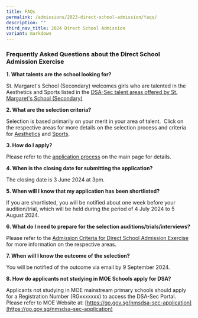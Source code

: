 ```yaml
---
title: FAQs
permalink: /admissions/2023-direct-school-admission/faqs/
description: ""
third_nav_title: 2024 Direct School Admission
variant: markdown
---
```

### **Frequently Asked Questions about the Direct School Admission Exercise**



**1.  What talents are the school looking for?**

St. Margaret's School (Secondary) welcomes girls who are talented in the Aesthetics and 
Sports listed in the [DSA-Sec talent areas offered by St. Margaret's School (Secondary)](https://stmargaretssec.moe.edu.sg/admission/2024-direct-school-admission-exercise-dsa-sec/)



**2. What are the selection criteria?**

Selection is based primarily on your merit in your area of talent.  Click on the respective areas for more details on the selection process and criteria for [Aesthetics](https://stmargaretssec.moe.edu.sg/resources/2018-direct-school-admission-exercise-dsa-sec/admission-criteria-for-direct-school-admission-exercise) and [Sports](https://stmargaretssec.moe.edu.sg/resources/2018-direct-school-admission-exercise-dsa-sec/admission-criteria-for-direct-school-admission-exercise).


**3.  How do I apply?**
    

Please refer to the [application process](https://stmargaretssec.moe.edu.sg/admission/2024-direct-school-admission-exercise-dsa-sec/) on the main page for details.

**4.  When is the closing date for submitting the application?**
    

The closing date is 3 June 2024 at 3pm.


**5.  When will I know that my application has been shortlisted?**
    

If you are shortlisted, you will be notified about one week before your audition/trial, which will be held during the period of 4 July 2024 to 5 August 2024.

  

**6.  What do I need to prepare for the selection auditions/trials/interviews?**
    

Please refer to the [Admission Criteria for Direct School Admission Exercise](https://stmargaretssec.moe.edu.sg/admission-criteria-for-direct-school-admission-exercise/) for more information on the respective areas.

  

**7.  When will I know the outcome of the selection?**
    

You will be notified of the outcome via email by 9 September 2024.

  

**8. How do applicants not studying in MOE Schools apply for DSA?**

Applicants not studying in MOE mainstream primary schools should apply for a Registration Number (RGxxxxxxx) to access the DSA-Sec Portal. Please refer to MOE Website at: [https://go.gov.sg/nmsdsa-sec-application](https://go.gov.sg/nmsdsa-sec-application)